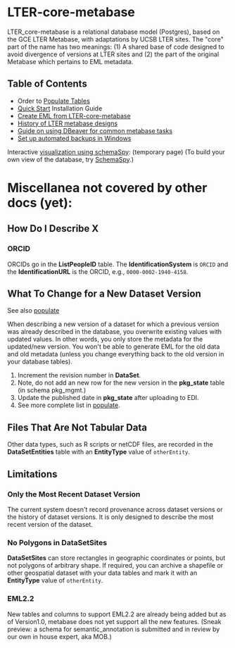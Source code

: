 # LTER-core-metabase

LTER_core-metabase is a relational database model (Postgres), based on the GCE LTER Metabase, with adaptations by UCSB LTER sites. The "core" part of the name has two meanings: (1) A shared base of code designed to avoid divergence of versions at LTER sites and (2) the part of the original Metabase which pertains to EML metadata.

## Table of Contents
- Order to [Populate Tables](populate.md)
- [Quick Start](quick_start.md) Installation Guide
- [Create EML from LTER-core-metabase](https://github.com/BLE-LTER/MetaEgress/blob/master/docs/articles/usage_example.md)
- [History of LTER metabase designs](history.md)
- [Guide on using DBeaver for common metabase tasks](dbeaver.md)
- [Set up automated backups in Windows](backup.md)


Interactive [visualization using schemaSpy](http://sbc.lternet.edu/external/InformationManagement/LTER_IMC/tmp_lter_core_metabase/schemaSpy_docs/): (temporary page)
(To build your own view of the database, try [SchemaSpy](ERD/how_to_schemaSpy).)


# Miscellanea not covered by other docs (yet):

## How Do I Describe X

### ORCID

ORCIDs go in the **ListPeopleID** table. The **IdentificationSystem** is `ORCID` and the **IdentificationURL** is the ORCID, e.g., `0000-0002-1940-4158`.

## What To Change for a New Dataset Version

See also [populate](populate.md)

When describing a new version of a dataset for which a previous version was already described in the database, you overwrite existing values with updated values. In other words, you only store the metadata for the updated/new version. You won't be able to generate EML for the old data and old metadata (unless you change everything back to the old version in your database tables).

1. Increment the revision number in **DataSet**. 
1. Note, do not add an new row for the new version in the **pkg_state** table (in schema pkg_mgmt.)
1. Update the published date in **pkg_state** after uploading to EDI.
1. See more complete list in [populate](populate.md).

## Files That Are Not Tabular Data

Other data types, such as R scripts or netCDF files, are recorded in the **DataSetEntities** table with an **EntityType** value of `otherEntity`.

## Limitations

### Only the Most Recent Dataset Version

The current system doesn't record provenance across dataset versions or the history of dataset versions. It is only designed to describe the most recent version of the dataset.

### No Polygons in DataSetSites

**DataSetSites** can store rectangles in geographic coordinates or points, but not polygons of arbitrary shape.  If required, you can archive a shapefile or other geospatial dataset with your data tables and mark it with an **EntityType** value of `otherEntity`.

### EML2.2

New tables and columns to support EML2.2 are already being added but as of Version1.0, metabase does not yet support all the new features. (Sneak preview: a schema for semantic_annotation is submitted and in review by our own in house expert, aka MOB.)
